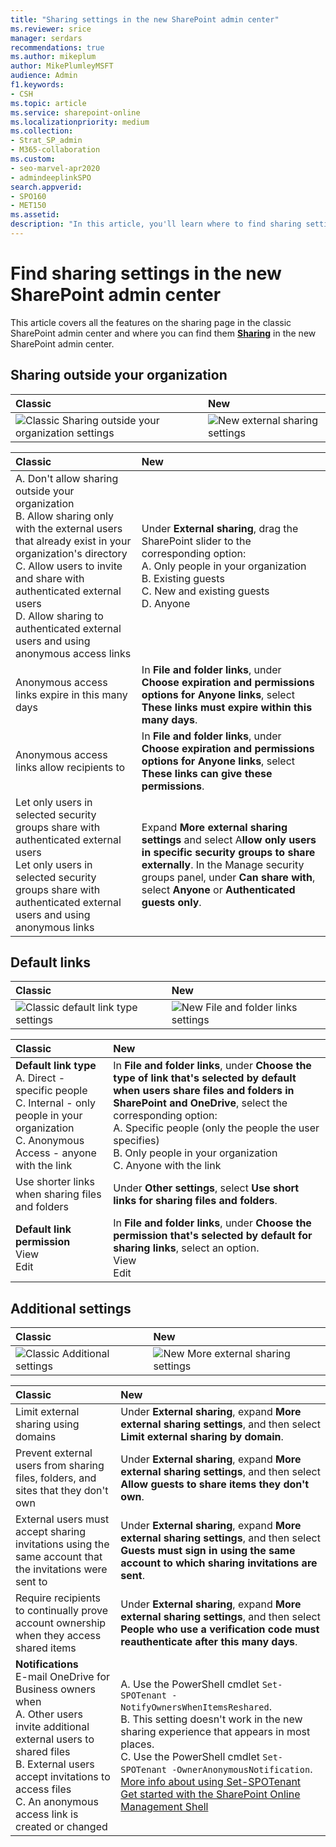 ```yaml
---
title: "Sharing settings in the new SharePoint admin center"
ms.reviewer: srice
manager: serdars
recommendations: true
ms.author: mikeplum
author: MikePlumleyMSFT
audience: Admin
f1.keywords:
- CSH
ms.topic: article
ms.service: sharepoint-online
ms.localizationpriority: medium
ms.collection:  
- Strat_SP_admin
- M365-collaboration
ms.custom:
- seo-marvel-apr2020
- admindeeplinkSPO
search.appverid:
- SPO160
- MET150
ms.assetid: 
description: "In this article, you'll learn where to find sharing settings in the new SharePoint admin center."
---
```


# Find sharing settings in the new SharePoint admin center

This article covers all the features on the sharing page in the classic SharePoint admin center and where you can find them <a href="https://go.microsoft.com/fwlink/?linkid=2185222" target="_blank">**Sharing**</a> in the new SharePoint admin center. 

## Sharing outside your organization

|**Classic**|**New**|
|:-----|:-----|
|![Classic Sharing outside your organization settings](media/classic-external-sharing.png)|![New external sharing settings](media/new-external-sharing.png)|

|**Classic**|**New**|
|:-----|:-----|
|A. Don't allow sharing outside your organization <br/>B. Allow sharing only with the external users that already exist in your organization's directory <br/> C. Allow users to invite and share with authenticated external users <br/>D. Allow sharing to authenticated external users and using anonymous access links|Under **External sharing**, drag the SharePoint slider to the corresponding option:<br/>A. Only people in your organization<br/>B. Existing guests<br/>C. New and existing guests<br/>D. Anyone|
|Anonymous access links expire in this many days |In **File and folder links**, under **Choose expiration and permissions options for Anyone links**, select **These links must expire within this many days**.|
|Anonymous access links allow recipients to |  In **File and folder links**, under **Choose expiration and permissions options for Anyone links**, select **These links can give these permissions**.
|Let only users in selected security groups share with authenticated external users <br/> Let only users in selected security groups share with authenticated external users and using anonymous links <br/>|Expand **More external sharing settings** and select A**llow only users in specific security groups to share externally**. In the Manage security groups panel, under **Can share with**, select **Anyone** or **Authenticated guests only**. |

## Default links

|**Classic**|**New**|
|:-----|:-----|
|![Classic default link type settings](media/classic-default-link.png)|![New File and folder links settings](media/new-file-folder-links.png)|

|**Classic**|**New**|
|:-----|:-----|
|**Default link type** <br/> A. Direct - specific people <br/> C. Internal - only people in your organization <br/> C. Anonymous Access - anyone with the link |In **File and folder links**, under **Choose the type of link that's selected by default when users share files and folders in SharePoint and OneDrive**, select the corresponding option: <br/>A. Specific people (only the people the user specifies) <br/>B. Only people in your organization <br/> C. Anyone with the link  |
|Use shorter links when sharing files and folders | Under **Other settings**, select **Use short links for sharing files and folders**. |
|**Default link permission** <br/> View <br/> Edit <br/> |In **File and folder links**, under **Choose the permission that's selected by default for sharing links**, select an option. <br/> View <br/> Edit <br/>|

## Additional settings

|**Classic**|**New**|
|:-----|:-----|
|![Classic Additional settings](media/additional-sharing-settings.png)|![New More external sharing settings](media/new-more-external-sharing.png)|

|**Classic**|**New**|
|:-----|:-----|
|Limit external sharing using domains <br/>|Under **External sharing**, expand **More external sharing settings**, and then select **Limit external sharing by domain**.|
|Prevent external users from sharing files, folders, and sites that they don't own |Under **External sharing**, expand **More external sharing settings**, and then select **Allow guests to share items they don't own**.|
|External users must accept sharing invitations using the same account that the invitations were sent to |Under **External sharing**, expand **More external sharing settings**, and then select **Guests must sign in using the same account to which sharing invitations are sent**.|
|Require recipients to continually prove account ownership when they access shared items |Under **External sharing**, expand **More external sharing settings**, and then select **People who use a verification code must reauthenticate after this many days**.|
|**Notifications**<br/> E-mail OneDrive for Business owners when<br/> A. Other users invite additional external users to shared files<br/>B. External users accept invitations to access files <br/> C. An anonymous access link is created or changed| A. Use the PowerShell cmdlet `Set-SPOTenant -NotifyOwnersWhenItemsReshared`.<br/>B. This setting doesn't work in the new sharing experience that appears in most places. <br/> C. Use the PowerShell cmdlet `Set-SPOTenant -OwnerAnonymousNotification`. <br/> [More info about using Set-SPOTenant](/powershell/module/sharepoint-online/set-spotenant?view=sharepoint-ps&preserve-view=true)<br/> [Get started with the SharePoint Online Management Shell](/powershell/sharepoint/sharepoint-online/connect-sharepoint-online?view=sharepoint-ps&preserve-view=true) |


 
